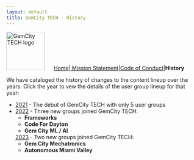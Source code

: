 ```yaml
---
layout: default
title: GemCity TECH - History
---
```


<div id="menu">
  <img src="GCTSquareWhiteForeground.png" alt="GemCity TECH logo" style="width: 100px; margin-right: 20px;" />
  <a href="./"> Home</a>|<a href="./MissionStatement"> Mission Statement</a>|<a href="./CodeOfConduct">Code of Conduct</a>|<strong>History</strong>
</div>

We have cataloged the history of changes to the content lineup over the years. Click the year to vew the details of the user group lineup for that year:

- <a href="./2021Lineup">2021</a> - The debut of GemCity TECH with only 5 user groups
- <a href="./2022Lineup">2022</a> - Three new groups joined GemCity TECH: 
  <ul>
  <li><strong>Frameworks</strong></li>
  <li><strong>Code For Dayton</strong></li>
  <li><strong>Gem City ML / AI</strong></li>
  </ul>
  <a href="./2023Lineup">2023</a> - Two new groups joined GemCity TECH: 
  <ul>
  <li><strong>Gem City Mechatronics</strong></li>
  <li><strong>Autonomous Miami Valley</strong></li>
  </ul>
